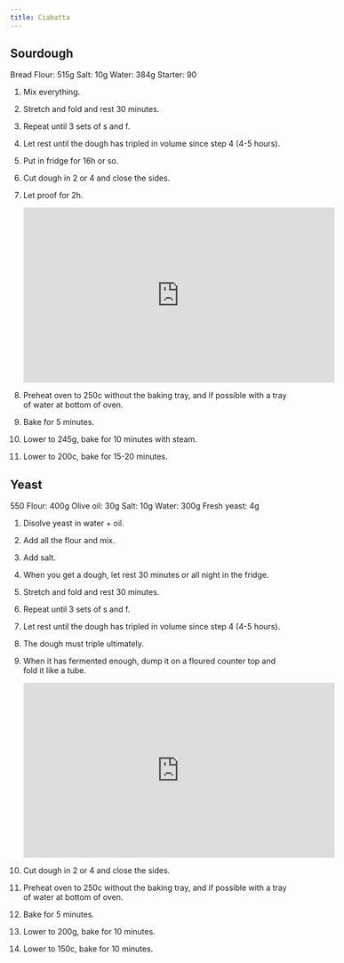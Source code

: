 ```yaml
---
title: Ciabatta
---
```


## Sourdough

Bread Flour: 515g
Salt: 10g
Water: 384g
Starter: 90

1. Mix everything.
1. Stretch and fold and rest 30 minutes.
1. Repeat until 3 sets of s and f.
1. Let rest until the dough has tripled in volume since step 4 (4-5 hours).
1. Put in fridge for 16h or so.
1. Cut dough in 2 or 4 and close the sides.
1. Let proof for 2h.

   <iframe width="560" height="315" src="https://www.youtube.com/embed/Uxe0BSWSZeU?start=194" title="YouTube video player" frameborder="0" allow="accelerometer; autoplay; clipboard-write; encrypted-media; gyroscope; picture-in-picture" allowfullscreen></iframe>

1. Preheat oven to 250c without the baking tray, and if possible with a tray of water at bottom of oven.
1. Bake for 5 minutes.
1. Lower to 245g, bake for 10 minutes with steam.
1. Lower to 200c, bake for 15-20 minutes.


## Yeast

550 Flour: 400g
Olive oil: 30g
Salt: 10g
Water: 300g
Fresh yeast: 4g

1. Disolve yeast in water + oil.
1. Add all the flour and mix.
1. Add salt.
1. When you get a dough, let rest 30 minutes or all night in the fridge.
1. Stretch and fold and rest 30 minutes.
1. Repeat until 3 sets of s and f.
1. Let rest until the dough has tripled in volume since step 4 (4-5 hours).
1. The dough must triple ultimately.


1. When it has fermented enough, dump it on a floured counter top and fold it like a tube.

   <iframe width="560" height="315" src="https://www.youtube.com/embed/Uxe0BSWSZeU?start=194" title="YouTube video player" frameborder="0" allow="accelerometer; autoplay; clipboard-write; encrypted-media; gyroscope; picture-in-picture" allowfullscreen></iframe>

1. Cut dough in 2 or 4 and close the sides.
1. Preheat oven to 250c without the baking tray, and if possible with a tray of water at bottom of oven.
1. Bake for 5 minutes.
1. Lower to 200g, bake for 10 minutes.
1. Lower to 150c, bake for 10 minutes.
